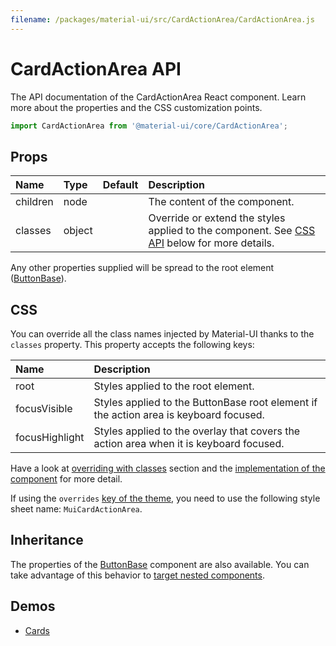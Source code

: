 ```yaml
---
filename: /packages/material-ui/src/CardActionArea/CardActionArea.js
---
```


<!--- This documentation is automatically generated, do not try to edit it. -->

# CardActionArea API

<p class="description">The API documentation of the CardActionArea React component. Learn more about the properties and the CSS customization points.</p>

```js
import CardActionArea from '@material-ui/core/CardActionArea';
```



## Props

| Name | Type | Default | Description |
|:-----|:-----|:--------|:------------|
| <span class="prop-name">children</span> | <span class="prop-type">node</span> |   | The content of the component. |
| <span class="prop-name">classes</span> | <span class="prop-type">object</span> |   | Override or extend the styles applied to the component. See [CSS API](#css) below for more details. |

Any other properties supplied will be spread to the root element ([ButtonBase](/api/button-base/)).

## CSS

You can override all the class names injected by Material-UI thanks to the `classes` property.
This property accepts the following keys:


| Name | Description |
|:-----|:------------|
| <span class="prop-name">root</span> | Styles applied to the root element.
| <span class="prop-name">focusVisible</span> | Styles applied to the ButtonBase root element if the action area is keyboard focused.
| <span class="prop-name">focusHighlight</span> | Styles applied to the overlay that covers the action area when it is keyboard focused.

Have a look at [overriding with classes](/customization/overrides/#overriding-with-classes) section
and the [implementation of the component](https://github.com/mui-org/material-ui/blob/master/packages/material-ui/src/CardActionArea/CardActionArea.js)
for more detail.

If using the `overrides` [key of the theme](/customization/themes/#css),
you need to use the following style sheet name: `MuiCardActionArea`.

## Inheritance

The properties of the [ButtonBase](/api/button-base/) component are also available.
You can take advantage of this behavior to [target nested components](/guides/api/#spread).

## Demos

- [Cards](/demos/cards/)

